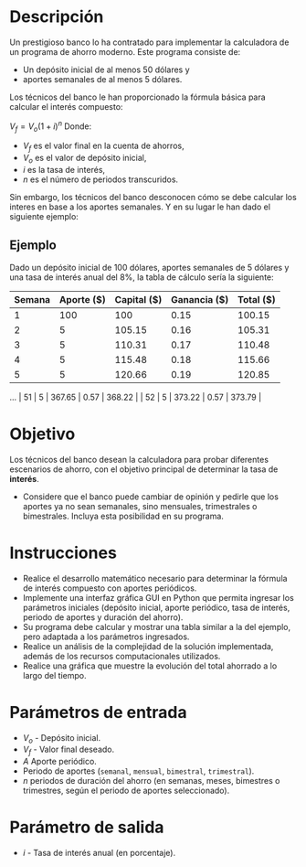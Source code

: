 # Descripción
Un prestigioso banco lo ha contratado para implementar la calculadora de un programa de ahorro moderno. 
Este programa consiste de:
* Un depósito inicial de al menos 50 dólares y
* aportes semanales de al menos 5 dólares.

Los técnicos del banco le han proporcionado la fórmula básica para calcular el interés compuesto:

$V_f=V_o(1+i)^n$
Donde:
* $V_f$ es el valor final en la cuenta de ahorros,
* $V_o$ es el valor de depósito inicial,
* $i$ es la tasa de interés,
* $n$ es el número de periodos transcuridos.


Sin embargo, los técnicos del banco desconocen cómo se debe calcular los interes en base a los aportes semanales. Y en su lugar le han dado el siguiente ejemplo:

## Ejemplo
Dado un depósito inicial de 100 dólares, aportes semanales de 5 dólares y una tasa de interés anual del 8%, la tabla de cálculo sería la siguiente:

|  Semana  |  Aporte ($)  |  Capital ($)  |  Ganancia ($)  |  Total ($)  |
|  ---     |         ---  |          ---  |           ---  |        ---  |
|  1  |  100 |   100        |   0.15    |   100.15  |
|  2  |  5   |   105.15     |   0.16    |   105.31  |
|  3  |  5   |   110.31     |   0.17    |   110.48  |
|  4  |  5   |   115.48     |   0.18    |   115.66  |
|  5  |  5   |   120.66     |   0.19    |   120.85  |
...
|  51  |  5  |   367.65     |   0.57    |   368.22  |
|  52  |  5  |   373.22     |   0.57    |   373.79  |


# Objetivo
Los técnicos del banco desean la calculadora para probar diferentes escenarios de ahorro, con el objetivo principal de determinar la tasa de **interés**. 

* Considere que el banco puede cambiar de opinión y pedirle que los aportes ya no sean semanales, sino mensuales, trimestrales o bimestrales. Incluya esta posibilidad en su programa.

# Instrucciones
* Realice el desarrollo matemático necesario para determinar la fórmula de interés compuesto con aportes periódicos.
* Implemente una interfaz gráfica GUI en Python que permita ingresar los parámetros iniciales (depósito inicial, aporte periódico, tasa de interés, periodo de aportes y duración del ahorro).
* Su programa debe calcular y mostrar una tabla similar a la del ejemplo, pero adaptada a los parámetros ingresados.
* Realice un análisis de la complejidad de la solución implementada, además de los recursos computacionales utilizados.
* Realice una gráfica que muestre la evolución del total ahorrado a lo largo del tiempo.
# Parámetros de entrada
* $V_o$ - Depósito inicial.
* $V_f$ - Valor final deseado.
* $A$ Aporte periódico.
* Periodo de aportes (``semanal``, ``mensual``, ``bimestral``, ``trimestral``).
* $n$ periodos de duración del ahorro (en semanas, meses, bimestres o trimestres, según el periodo de aportes seleccionado).

# Parámetro de salida
* $i$ - Tasa de interés anual (en porcentaje).